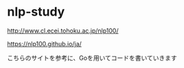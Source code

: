 # nlp-study
http://www.cl.ecei.tohoku.ac.jp/nlp100/

https://nlp100.github.io/ja/

こちらのサイトを参考に、Goを用いてコードを書いていきます
